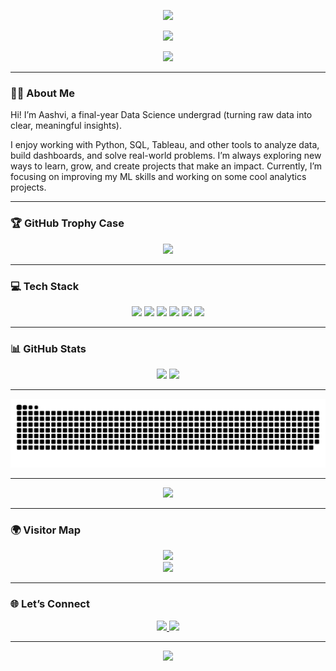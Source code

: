 <!-- 🔮 Glitchy Gradient Header -->
<p align="center">
  <img src="https://capsule-render.vercel.app/api?type=waving&color=0:6e00ff,100:ff6ec4&height=230&section=header&text=Hey%20There!%20I'm%20Aashvii%20👋&fontSize=35&fontColor=ffffff&animation=fadeIn"/>
</p>

<!-- 🧠 Terminal Typing Animation -->
<p align="center">
  <img src="https://readme-typing-svg.demolab.com?font=Fira+Code&duration=3000&pause=800&color=FF61C2&center=true&vCenter=true&width=435&lines=Final+Year+Data+Science+Undergrad.;Plotting+Dreams+with+Python+%F0%9F%93%88;Minimal+Code.+Max+Clarity.;Aesthetics+%2B+Analysis" />
</p>

<p align="center">
  <img src="https://komarev.com/ghpvc/?username=aashvixcodes&label=Profile+Views&color=ff61c2&style=flat-square" />
</p>

---

### 👩‍💻 About Me

Hi! I’m Aashvi, a final-year Data Science undergrad (turning raw data into clear, meaningful insights).

I enjoy working with Python, SQL, Tableau, and other tools to analyze data, build dashboards, and solve real-world problems.
I’m always exploring new ways to learn, grow, and create projects that make an impact.
Currently, I’m focusing on improving my ML skills and working on some cool analytics projects.

---

### 🏆 GitHub Trophy Case

<p align="center">
  <img src="https://github-profile-trophy.vercel.app/?username=aashvixcodes&theme=radical&no-frame=true&title=Stars,Followers,Repositories,Commit,Issues" />
</p>

---

### 💻 Tech Stack

<p align="center">
  <img src="https://cdn.jsdelivr.net/gh/devicons/devicon/icons/python/python-original.svg" height="40"/>
  <img src="https://cdn.jsdelivr.net/gh/devicons/devicon/icons/pandas/pandas-original.svg" height="40"/>
  <img src="https://cdn.jsdelivr.net/gh/devicons/devicon/icons/mysql/mysql-original.svg" height="40"/>
  <img src="https://cdn.jsdelivr.net/gh/devicons/devicon/icons/tableau/tableau-original.svg" height="40"/>
  <img src="https://cdn.jsdelivr.net/gh/devicons/devicon/icons/powerbi/powerbi-original.svg" height="40"/>
  <img src="https://cdn.jsdelivr.net/gh/devicons/devicon/icons/github/github-original.svg" height="40"/>
</p>

---

### 📊 GitHub Stats

<p align="center">
  <img src="https://github-readme-stats.vercel.app/api?username=aashvixcodes&theme=tokyonight&show_icons=true" width="47%" />
  <img src="https://github-readme-streak-stats.herokuapp.com?user=aashvixcodes&theme=tokyonight" width="47%" />
</p>

---


<p align="center">
  <img src="https://raw.githubusercontent.com/Platane/snk/output/github-contribution-grid-snake-dark.svg" />
</p>

---

<p align="center">
  <a href="https://skyline.github.com/aashvixcodes/2024">
    <img src="https://img.shields.io/badge/GitHub%20Skyline-Click%20to%20View-orange?style=for-the-badge&logo=github&logoColor=white" />
  </a>
</p>

---

### 🌍 Visitor Map

<p align="center">
  <img src="https://api.visitor-badge.laobi.icu/badge?page_id=aashvixcodes.visitor-badge&left_color=purple&right_color=ff69b4" />
  <br/>
  <img src="https://github-profile-summary-cards.vercel.app/api/cards/profile-details?username=aashvixcodes&theme=tokyonight" />
</p>

---

### 🌐 Let’s Connect

<p align="center">
  <a href="https://www.linkedin.com/in/aashvi-maurya/">
    <img src="https://img.shields.io/badge/LinkedIn-Aashvi%20Maurya-0077B5?style=for-the-badge&logo=linkedin&logoColor=white" />
  </a>
  <a href="https://github.com/aashvixcodes">
    <img src="https://img.shields.io/badge/GitHub-aashvixcodes-181717?style=for-the-badge&logo=github" />
  </a>
</p>

---

<p align="center">
  <img src="https://capsule-render.vercel.app/api?type=waving&color=ff6ec4&height=120&section=footer"/>
</p>
